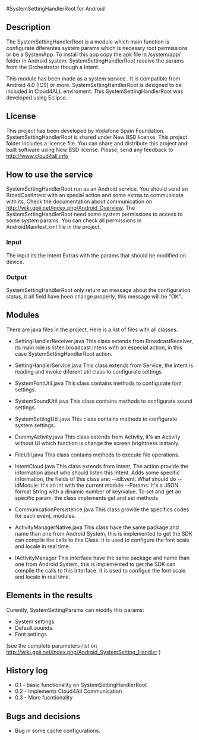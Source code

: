 #SystemSettingHandlerRoot for Android

## Description
The SystemSettingHandlerRoot is a module which main function is configurate diferentes system params which is necesary root permissions or be a SystemApp.
To install this app copy the apk file in /system/app/ folder in Android system.
SystemSettingHandlerRoot receive the params from the Orchestrator though a Intent.

This module has been made as a system service . It is compatible from Android 4.0 (ICS) or more.
SystemSettingHandlerRoot is designed to be included in Cloud4ALL enviroment.
This SystemSettingHandlerRoot was developed using Eclipse. 

## License
This project has been developed by Vodafone Spain Foundation.
SystemSettingHandlerRoot is shared under New BSD license. This project folder includes a license file.
You can share and distribute this project and built software using New BSD license.
Please, send any feedback to http://www.cloud4all.info

## How to use the service
SystemSettingHandlerRoot run as an  Android service. You should send an BroadCastIntent with an special action and some extras to communicate with its, Check the documentation about communication on http://wiki.gpii.net/index.php/Android_Overview.
The SystemSettingHandlerRoot need some system permissions to access to some system params.
You can check all permissions in AndroidManifest.xml file in the project.

### Input
The input its the Intent Extras with the params that should be modified on device.

### Output
SystemSettingHandlerRoot only return an message about the configuration status, it all field have been change properly, this message will be "OK".

## Modules
There are java files in the project. Here is a list of files with all classes. 
- SettingHandlerReceiver.java
This class extends from BroadcastReceiver, its main role is listen broadcast intens with an especial action, in this case SystemSettingHandlerRoot action.	

- SettingHandlerService.java
This class extends from Service, the intent is reading and invoke diferent util class to configurate settings

- SystemFontUtil.java
This class contains methods to configurate font settings. 

- SystemSoundUtil.java
This class contains methods to configurate sound settings. 

- SystemSettingUtil.java
This class contains methods to configurate system settings. 

- DummyActivity.java
This class extends from Activity, it's an Activity without UI which function is change the screen brightness instanly.

- FileUtil.java
This class contains methods to execute file operations.

- IntentCloud.java
This class extends from Intent, The action provide the information about who should listen this Intent. Adds some specific information, the fields of this class are:
	--idEvent: What should do
	--idModule: It's an int with the current module
	--Params: It's a  JSON format String with a dinamic number of key/value. To set and get an specific param, the class implements get and set methods

- CommunicationPersistence.java
This class provide the specifics codes for each event, modules.

- ActivityManagerNative.java
This class have the same package and name than one from Android System, this is implemented to get the SDK can compile the calls to this Class. 
It is used to configure the font scale and locale in real time.

- IActivityManager
This interface have the same package and name than one from Android System, this is implemented to get the SDK can compile the calls to this Interface. 
It is used to configue the font scale and locale in real time.

## Elements in the results
Curently, SystemSettingParams can modify this params:
- System settings.
- Default sounds.
- Font settings

(see the complete parameters-list on http://wiki.gpii.net/index.php/Android_SystemSetting_Handler )


## History log
- 0.1 - basic functionality on SystemSettingHandlerRoot
- 0.2 - Implements Cloud4All Communication
- 0.3 - More fucntionality

## Bugs and decisions
- Bug in some cache configurations.


